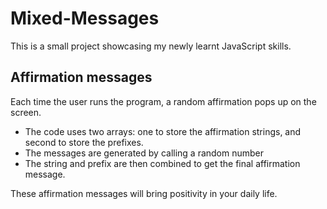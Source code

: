 # Mixed-Messages

This is a small project showcasing my newly learnt JavaScript skills.

## Affirmation messages
Each time the user runs the program, a random affirmation pops up on the screen.

* The code uses two arrays: one to store the affirmation strings, and second to store the prefixes.
* The messages are generated by calling a random number
* The string and prefix are then combined to get the final affirmation message.

These affirmation messages will bring positivity in your daily life.
